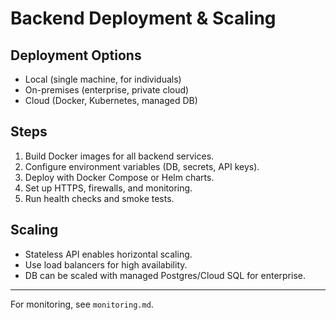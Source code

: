 # Backend Deployment & Scaling

## Deployment Options
- Local (single machine, for individuals)
- On-premises (enterprise, private cloud)
- Cloud (Docker, Kubernetes, managed DB)

## Steps
1. Build Docker images for all backend services.
2. Configure environment variables (DB, secrets, API keys).
3. Deploy with Docker Compose or Helm charts.
4. Set up HTTPS, firewalls, and monitoring.
5. Run health checks and smoke tests.

## Scaling
- Stateless API enables horizontal scaling.
- Use load balancers for high availability.
- DB can be scaled with managed Postgres/Cloud SQL for enterprise.

---

For monitoring, see `monitoring.md`.
